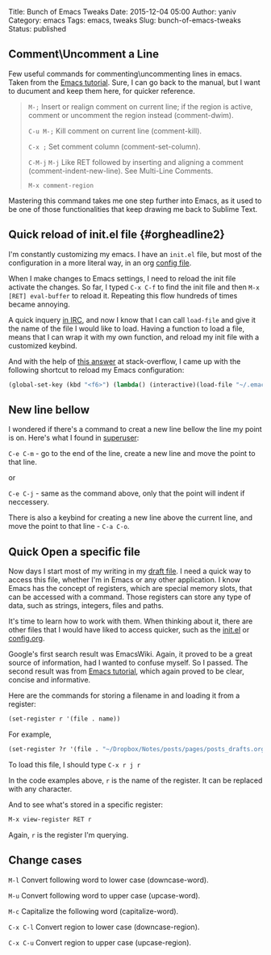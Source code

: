 Title: Bunch of Emacs Tweaks
Date: 2015-12-04 05:00
Author: yaniv
Category: emacs
Tags: emacs, tweaks
Slug: bunch-of-emacs-tweaks
Status: published


## Comment\\Uncomment a Line

Few useful commands for commenting\\uncommenting lines in emacs. Taken
from the [Emacs
tutorial](http://www.gnu.org/software/emacs/manual/html_node/emacs/Comment-Commands.html).
Sure, I can go back to the manual, but I want to ducument and keep them
here, for quicker reference.

> `M-;` Insert or realign comment on current line; if the region is
> active, comment or uncomment the region instead (comment-dwim).
>
> `C-u M-;` Kill comment on current line (comment-kill).
>
> `C-x ;` Set comment column (comment-set-column).
>
> `C-M-j` `M-j` Like RET followed by inserting and aligning a comment
> (comment-indent-new-line). See Multi-Line Comments.
>
> `M-x comment-region`

Mastering this command takes me one step further into Emacs, as it used
to be one of those functionalities that keep drawing me back to Sublime
Text.


## Quick reload of init.el file {#orgheadline2}


I'm constantly customizing my emacs. I have an `init.el` file, but most
of the configuration in a more literal way, in an org [config
file](https://github.com/yanivdll/.emacs.d/blob/master/config.org).

When I make changes to Emacs settings, I need to reload the init file
activate the changes. So far, I typed `C-x C-f` to find the init file
and then `M-x [RET] eval-buffer` to reload it. Repeating this flow
hundreds of times became annoying.

A quick inquery [in IRC](http://prodissues.com/2015/11/leap-into-the-past-irc.html), and now
I know that I can call `load-file` and give it the name of the file I
would like to load. Having a function to load a file, means that I can
wrap it with my own function, and reload my init file with a customized
keybind.

And with the help of [this
answer](http://stackoverflow.com/a/12558095/1424287) at stack-overflow,
I came up with the following shortcut to reload my Emacs configuration:


```lisp
(global-set-key (kbd "<f6>") (lambda() (interactive)(load-file "~/.emacs.d/init.el")))
```



## New line bellow

I wondered if there's a command to creat a new line bellow the line my
point is on. Here's what I found in
[superuser](http://superuser.com/a/331661/525565):

`C-e C-m` - go to the end of the line, create a new line and move the
point to that line.

or

`C-e C-j` - same as the command above, only that the point will indent
if neccessery.

There is also a keybind for creating a new line above the current line,
and move the point to that line - `C-a C-o`.



## Quick Open a specific file

Now days I start most of my writing in my [draft
file](http://prodissues.com/posts_drafts/). I need a quick way to access
this file, whether I'm in Emacs or any other application. I know Emacs
has the concept of registers, which are special memory slots, that can
be accessed with a command. Those registers can store any type of data,
such as strings, integers, files and paths.

It's time to learn how to work with them. When thinking about it, there
are other files that I would have liked to access quicker, such as the
[init.el](https://github.com/yanivdll/.emacs.d/blob/master/init.el) or
[config.org](https://github.com/yanivdll/.emacs.d/blob/master/config.org).

Google's first search result was EmacsWiki. Again, it proved to be a
great source of information, had I wanted to confuse myself. So I
passed. The second result was from [Emacs
tutorial](https://www.gnu.org/software/emacs/manual/html_node/emacs/File-Registers.html#File-Registers),
which again proved to be clear, concise and informative.

Here are the commands for storing a filename in and loading it from a
register:



``` lisp
(set-register r '(file . name))
```


For example,


``` lisp
(set-register ?r '(file . "~/Dropbox/Notes/posts/pages/posts_drafts.org"))
```



To load this file, I should type `C-x r j r`

In the code examples above, `r` is the name of the register. It can be
replaced with any character.

And to see what's stored in a specific register:


``` lisp
M-x view-register RET r
```


Again, `r` is the register I'm querying.

## Change cases

  `M-l`        Convert following word to lower case (downcase-word).

  `M-u`        Convert following word to upper case (upcase-word).

  `M-c`        Capitalize the following word (capitalize-word).

  `C-x C-l`    Convert region to lower case (downcase-region).
  
  `C-x C-u`    Convert region to upper case (upcase-region).

